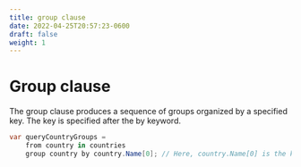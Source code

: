 ```yaml
---
title: group clause
date: 2022-04-25T20:57:23-0600
draft: false
weight: 1
---
```

# Group clause
The group clause produces a sequence of groups organized by a specified key. The key is specified after the by keyword.
```cs
var queryCountryGroups =
    from country in countries
    group country by country.Name[0]; // Here, country.Name[0] is the key.
```
